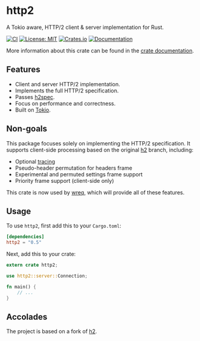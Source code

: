# http2

A Tokio aware, HTTP/2 client & server implementation for Rust.

[![CI](https://github.com/0x676e67/http2/actions/workflows/CI.yml/badge.svg)](https://github.com/0x676e67/http2/actions/workflows/CI.yml)
[![License: MIT](https://img.shields.io/badge/License-MIT-blue.svg)](https://opensource.org/licenses/MIT)
[![Crates.io](https://img.shields.io/crates/v/http2.svg)](https://crates.io/crates/http2)
[![Documentation](https://docs.rs/http2/badge.svg)][dox]

More information about this crate can be found in the [crate documentation][dox].

[dox]: https://docs.rs/http2

## Features

- Client and server HTTP/2 implementation.
- Implements the full HTTP/2 specification.
- Passes [h2spec](https://github.com/summerwind/h2spec).
- Focus on performance and correctness.
- Built on [Tokio](https://tokio.rs).

## Non-goals

This package focuses solely on implementing the HTTP/2 specification. It supports client-side processing based on the original [h2](https://github.com/hyperium/h2) branch, including:

- Optional [tracing](https://github.com/hyperium/h2/issues/713)
- Pseudo-header permutation for headers frame
- Experimental and permuted settings frame support
- Priority frame support (client-side only)

This crate is now used by [wreq](https://github.com/0x676e67/wreq), which will provide all of these features.

## Usage

To use `http2`, first add this to your `Cargo.toml`:

```toml
[dependencies]
http2 = "0.5"
```

Next, add this to your crate:

```rust
extern crate http2;

use http2::server::Connection;

fn main() {
    // ...
}
```

## Accolades

The project is based on a fork of [h2](https://github.com/hyperium/h2).
